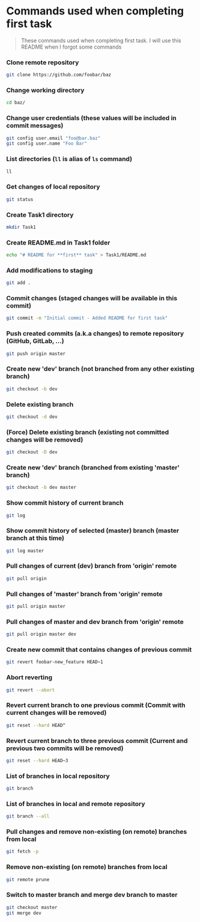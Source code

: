 # Commands used when completing first task

> These commands used when completing first task.
> I will use this README when I forgot some commands

### Clone remote repository
``` bash
git clone https://github.com/foobar/baz
```


### Change working directory
``` bash
cd baz/
```

### Change user credentials (these values will be included in commit messages)
``` bash
git config user.email "foo@bar.baz"
git config user.name "Foo Bar"
```

### List directories (`ll` is alias of `ls` command)
``` bash
ll
```

### Get changes of local repository
``` bash
git status
```

### Create **Task1** directory
``` bash
mkdir Task1
```

### Create README.md in Task1 folder
``` bash
echo "# README for **first** task" > Task1/README.md
```

### Add modifications to staging
``` bash
git add .
```

### Commit changes (staged changes will be available in this commit)
``` bash
git commit -m "Initial commit - Added README for first task"
```

### Push created commits (a.k.a changes) to remote repository (GitHub, GitLab, ...)
``` bash
git push origin master
```

### Create new '**dev**' branch (not branched from any other existing branch)
``` bash
git checkout -b dev
```

### Delete existing branch
``` bash
git checkout -d dev
```

### (Force) Delete existing branch (existing not committed changes will be removed)
``` bash
git checkout -D dev
```

### Create new '**dev**' branch (branched from existing 'master' branch)
``` bash
git checkout -b dev master
```

### Show commit history of current branch
``` bash
git log
```

### Show commit history of selected (**master**) branch (master branch at this time)
``` bash
git log master
```

### Pull changes of current (**dev**) branch from '**origin**' remote
``` bash
git pull origin
```

### Pull changes of '**master**' branch from '**origin**' remote
``` bash
git pull origin master
```

### Pull changes of master and dev branch from 'origin' remote
``` bash
git pull origin master dev
```

### Create new commit that contains changes of previous commit
``` bash
git revert foobar-new_feature HEAD~1
```

### Abort reverting
``` bash
git revert --abort
```

### Revert current branch to one previous commit (Commit with current changes will be **removed**)
``` bash
git reset --hard HEAD^
```

### Revert current branch to three previous commit (Current and previous two commits will be **removed**)
``` bash
git reset --hard HEAD~3
```

### List of branches in local repository
``` bash
git branch
```

### List of branches in local and remote repository
``` bash
git branch --all
```

### Pull changes and remove non-existing (on remote) branches from local
``` bash
git fetch -p
```

### Remove non-existing (on remote) branches from local
``` bash
git remote prune
```

### Switch to master branch and merge dev branch to master
``` bash
git checkout master
git merge dev
```


